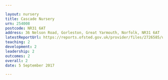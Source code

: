 ```yaml
---

layout: nursery
title: Cascade Nursery
urn: 254008
postcode: NR31 6AT
address: 36 Nelson Road, Gorleston, Great Yarmouth, Norfolk, NR31 6AT
latestReportUrl: https://reports.ofsted.gov.uk/provider/files/2726585/urn/254008.pdf
teaching: 2
development: 2
leadership: 2
outcomes: 2
overall: 2
date: 5 September 2017

---
```


